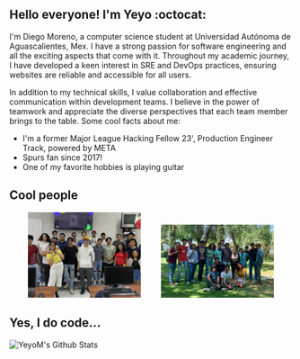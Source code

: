 ## Hello everyone! I'm Yeyo :octocat:

I'm Diego Moreno, a computer science student at Universidad Autónoma de Aguascalientes, Mex. I have a strong passion for software engineering and all the exciting aspects that come with it. Throughout my academic journey, I have developed a keen interest in SRE and DevOps practices, ensuring websites are reliable and accessible for all users.
<br />

In addition to my technical skills, I value collaboration and effective communication within development teams. I believe in the power of teamwork and appreciate the diverse perspectives that each team member brings to the table. Some cool facts about me:
<br />

*  I'm a former Major League Hacking Fellow 23', Production Engineer Track, powered by META
*  Spurs fan since 2017!
*  One of my favorite hobbies is playing guitar

## Cool people

<div align="center">
  <img alt="GOLF Community" src="images/cool_people.webp" width="40%">
&nbsp; &nbsp; &nbsp; &nbsp;
  <img alt="GitHub Campus Experts" src="images/Cool_People2.JPG" width="40%">
</div>


## Yes, I do code...
<img align="left" alt="YeyoM's Github Stats" src="https://github-readme-stats.vercel.app/api?username=YeyoM&show_icons=true&hide_border=true&theme=tokyonight" />


